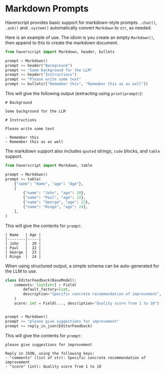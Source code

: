 # Markdown Prompts

Haverscript provides basic support for markdown-style prompts. `.chat()`, 
`.ask()` and `.system()` automatically convert `Markdown` to `str`, as needed.

Here is an example of use. The idiom is you create an empty `Markdown()`,
then append to this to create the markdown document.

```python
from haverscript import Markdown, header, bullets

prompt = Markdown()
prompt += header("Background")
prompt += "Some background for the LLM"
prompt += header("Instructions")
prompt += "Please write some text"
prompt += bullets(["Remember this", "Remember this as as well"])
```

This will give the following output (extracting using `print(prompt)`):

```
# Background

Some background for the LLM

# Instructions

Please write some text

- Remember this
- Remember this as as well
```

The markdown support also includes `quoted` strings, `code` blocks, and `table` support.

```python
from haverscript import Markdown, table

prompt = Markdown()
prompt += table(
    {"name": "Name", "age": "Age"},
    [
        {"name": "John", "age": 20},
        {"name": "Paul", "age": 22},
        {"name": "George", "age": 23},
        {"name": "Ringo", "age": 24},
    ],
)
```

This will give the contents for `prompt`:

```
| Name   | Age |
|--------|-----|
| John   |  20 |
| Paul   |  22 |
| George |  23 |
| Ringo  |  24 |
```

When using structured output, a simple schema can be auto-generated
for the LLM to use.

```python
class EditorFeedback(BaseModel):
    comments: list[str] = Field(
        default_factory=list,
        description="Specific concrete recommendation of improvement",
    )
    score: int = Field(..., description="Quality score from 1 to 10")


prompt = Markdown()
prompt += "please give suggestions for improvement"
prompt += reply_in_json(EditorFeedback)
```

This will give the contents for `prompt`:

```
please give suggestions for improvement

Reply in JSON, using the following keys:
- "comments" (list of str): Specific concrete recommendation of improvement
- "score" (int): Quality score from 1 to 10
```

